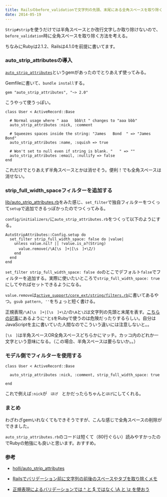 ```yaml
---
title: Railsのbefore_validationで文字列の先頭、末尾にある全角スペースを取り除く
date: 2014-05-19
---
```


`Strip#strip`を使うだけでは半角スペースとか改行文字しか取り除けないので、`before_validation`時に全角スペースを取り除く方法を考える。

ちなみにRubyは2.1.2、Railsは4.1.0を前提に書いてます。

### auto\_strip\_attributesの導入
[`auto_strip_attributes`](https://github.com/holli/auto_strip_attributes)というgemがあったのでとりあえず使ってみる。

Gemfileに書いて、`bundle install`する。

    gem "auto_strip_attributes", "~> 2.0"

こうやって使うっぽい。

    class User < ActiveRecord::Base

      # Normal usage where " aaa   bbb\t " changes to "aaa bbb"
      auto_strip_attributes :nick, :comment

      # Squeezes spaces inside the string: "James   Bond  " => "James Bond"
      auto_strip_attributes :name, :squish => true

      # Won't set to null even if string is blank. "   " => ""
      auto_strip_attributes :email, :nullify => false
    end

これだけでとりあえず半角スペースとかは消せそう。便利！でも全角スペースは消せない。

### strip\_full\_width\_spaceフィルターを追加する
[lib/auto\_strip\_attributes.rb](https://github.com/holli/auto_strip_attributes/blob/master/lib/auto_strip_attributes.rb)をみた感じ、`set_filter`で独自フィルターをつくって`setup`で追加できるっぽかったのでつくってみる。

`config/initializers/`に`auto_strip_attributes.rb`をつくって以下のようにする。

    AutoStripAttributes::Config.setup do
      set_filter strip_full_width_space: false do |value|
        unless value.nil? || !value.is_a?(String)
          value.remove(/\A[\s　]+|[\s　]+\Z/)
        end
      end
    end

`set_filter strip_full_width_space: false do`のとこでデフォルト`false`でフィルターを追加する。実際に使いたいところで`strip_full_width_space: true`にしてやればセットできるようになる。

`value.remove`は[`active_support/core_ext/string/filters.rb`](https://github.com/rails/rails/blob/master/activesupport/lib/active_support/core_ext/string/filters.rb)に書いてあるやつ。`gsub pattern, ''`をちょっと短く書ける。

正規表現`/\A[\s　]+|[\s　]+\Z/`の`\A`と`\Z`は文字列の先頭と末尾を表す。[こちらの記事](http://blog.tokumaru.org/2014/03/z.html)にあるように`^`と`$`をRubyで使うのは危険だったりするらしい。自分はJavaScriptを主に書いていた人間なのでこういう違いには注意しないと。。

`[\s　]`は半角スペースOR全角スペースどちらかにマッチ。カッコ内のどれか一文字という意味になる。（この場合、半角スペースは要らないか。。）

### モデル側でフィルターを使用する
    class User < ActiveRecord::Base

      auto_strip_attributes :nick, :comment, strip_full_width_space: true

    end

これで例えば`:nick`が`　ほげ　`とかだったらちゃんと`ほげ`にしてくれる。

### まとめ
わざわざgemいれなくてもできそうですが、こんな感じで全角スペースの削除ができました。

`auto_strip_attributes.rb`のコードは短くて（80行ぐらい）読みやすかったのでRubyの勉強にも良いと思います。おすすめ。

### 参考
- [holli/auto\_strip\_attributes](https://github.com/holli/auto_strip_attributes)

- [Railsでバリデーション前に文字列の前後のスペースやタブを取り除くメモ](http://d.hatena.ne.jp/ria10/20131019/1382169233)

- [正規表現によるバリデーションでは ^ と $ ではなく \A と \z を使おう](http://blog.tokumaru.org/2014/03/z.html)
